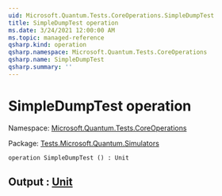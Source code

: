 ```yaml
---
uid: Microsoft.Quantum.Tests.CoreOperations.SimpleDumpTest
title: SimpleDumpTest operation
ms.date: 3/24/2021 12:00:00 AM
ms.topic: managed-reference
qsharp.kind: operation
qsharp.namespace: Microsoft.Quantum.Tests.CoreOperations
qsharp.name: SimpleDumpTest
qsharp.summary: ''
---
```


# SimpleDumpTest operation

Namespace: [Microsoft.Quantum.Tests.CoreOperations](xref:Microsoft.Quantum.Tests.CoreOperations)

Package: [Tests.Microsoft.Quantum.Simulators](https://nuget.org/packages/Tests.Microsoft.Quantum.Simulators)




```qsharp
operation SimpleDumpTest () : Unit
```


## Output : [Unit](xref:microsoft.quantum.lang-ref.unit)


